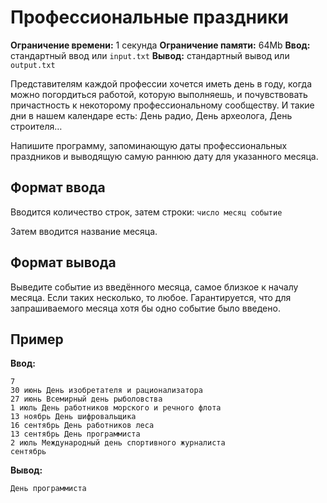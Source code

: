 # Профессиональные праздники

**Ограничение времени:** 1 секунда
**Ограничение памяти:** 64Mb
**Ввод:** стандартный ввод или `input.txt`
**Вывод:** стандартный вывод или `output.txt`

Представителям каждой профессии хочется иметь день в году, когда можно погордиться работой, которую выполняешь, и почувствовать причастность к некоторому профессиональному сообществу. И такие дни в нашем календаре есть: День радио, День археолога, День строителя…

Напишите программу, запоминающую даты профессиональных праздников и выводящую самую раннюю дату для указанного месяца.

## Формат ввода

Вводится количество строк, затем строки:
`число месяц событие`

Затем вводится название месяца.

## Формат вывода

Выведите событие из введённого месяца, самое близкое к началу месяца. Если таких несколько, то любое. Гарантируется, что для запрашиваемого месяца хотя бы одно событие было введено.

## Пример

**Ввод:**
```
7
30 июнь День изобретателя и рационализатора
27 июнь Всемирный день рыболовства
1 июль День работников морского и речного флота
13 ноябрь День шифровальщика
16 сентябрь День работников леса
13 сентябрь День программиста
2 июль Международный день спортивного журналиста
сентябрь
```

**Вывод:**
```
День программиста